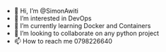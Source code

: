 - 👋 Hi, I’m @SimonAwiti
- 👀 I’m interested in DevOps
- 🌱 I’m currently learning Docker and Containers
- 💞️ I’m looking to collaborate on any python project
- 📫 How to reach me 0798226640

<!---
SimonAwiti/SimonAwiti is a ✨ special ✨ repository because its `README.md` (this file) appears on your GitHub profile.
You can click the Preview link to take a look at your changes.
--->
